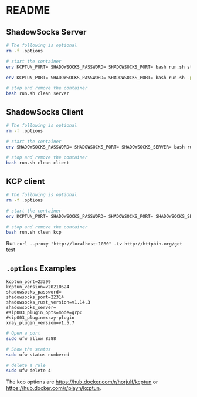 # README

## ShadowSocks Server

```bash
# The following is optional
rm -f .options

# start the container
env KCPTUN_PORT= SHADOWSOCKS_PASSWORD= SHADOWSOCKS_PORT= bash run.sh start server

env KCPTUN_PORT= SHADOWSOCKS_PASSWORD= SHADOWSOCKS_PORT= bash run.sh -p xray-plugin -m "mode=grpc" start server

# stop and remove the container
bash run.sh clean server
```

## ShadowSocks Client

```bash
# The following is optional
rm -f .options

# start the container
env SHADOWSOCKS_PASSWORD= SHADOWSOCKS_PORT= SHADOWSOCKS_SERVER= bash run.sh start client

# stop and remove the container
bash run.sh clean client
```

## KCP client

```bash
# The following is optional
rm -f .options

# start the container
env KCPTUN_PORT= SHADOWSOCKS_PASSWORD= SHADOWSOCKS_PORT= SHADOWSOCKS_SERVER= bash run.sh start kcp

# stop and remove the container
bash run.sh clean kcp
```

Run `curl --proxy "http://localhost:1080" -Lv http://httpbin.org/get` test

## `.options` Examples

```text
kcptun_port=23399
kcptun_version=v20210624
shadowsocks_password=
shadowsocks_port=22314
shadowsocks_rust_version=v1.14.3
shadowsocks_server=
#sip003_plugin_opts=mode=grpc
#sip003_plugin=xray-plugin
xray_plugin_version=v1.5.7
```

```bash
# Open a port
sudo ufw allow 8388

# Show the status
sudo ufw status numbered

# delete a rule
sudo ufw delete 4
```

The kcp options are <https://hub.docker.com/r/horjulf/kcptun> or <https://hub.docker.com/r/playn/kcptun>.
